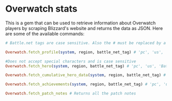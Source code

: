 # Overwatch stats
This is a gem that can be used to retrieve information about Overwatch players by scraping Blizzard's website and returns the data as JSON. Here are some of the available commands:

```ruby
# Battle.net tags are case sensitive. Also the # must be replaced by a -

Overwatch.fetch_profile(system, region, battle_net_tag) # 'pc', 'us', 'Battlenettag-1245'

#Does not accept special characters and is case sensitive
Overwatch.fetch_hero(system, region, battle_net_tag) # 'pc', 'us', 'Battlenettag-1245', 'Soldier76'

Overwatch.fetch_cumulative_hero_data(system, region, battle_net_tag) # 'pc', 'us', 'Battlenettag-1245'

Overwatch.fetch_achievements(system, region, battle_net_tag) # 'pc', 'us', 'Battlenettag-1245'

Overwatch.fetch_patch_notes # Returns all the patch notes
```
